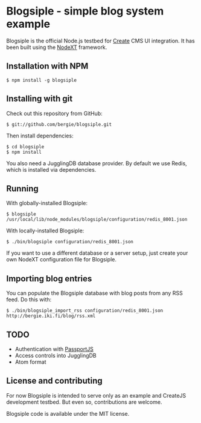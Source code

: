 Blogsiple - simple blog system example
==========================

Blogsiple is the official Node.js testbed for [Create](http://createjs.org/) CMS UI integration. It has been built using the [NodeXT](https://github.com/bergie/nodext) framework.

## Installation with NPM

    $ npm install -g blogsiple

## Installing with git

Check out this repository from GitHub:

    $ git://github.com/bergie/blogsiple.git

Then install dependencies:

    $ cd blogsiple
    $ npm install

You also need a JugglingDB database provider. By default we use Redis, which is installed via dependencies.

## Running

With globally-installed Blogsiple:

    $ blogsiple /usr/local/lib/node_modules/blogsiple/configuration/redis_8001.json

With locally-installed Blogsiple:

    $ ./bin/blogsiple configuration/redis_8001.json

If you want to use a different database or a server setup, just create your own NodeXT configuration file for Blogsiple.

## Importing blog entries

You can populate the Blogsiple database with blog posts from any RSS feed. Do this with:

    $ ./bin/blogsiple_import_rss configuration/redis_8001.json http://bergie.iki.fi/blog/rss.xml

## TODO

* Authentication with [PassportJS](http://passportjs.org/)
* Access controls into JugglingDB
* Atom format

## License and contributing

For now Blogsiple is intended to serve only as an example and CreateJS development testbed. But even so, contributions are welcome.

Blogsiple code is available under the MIT license.
